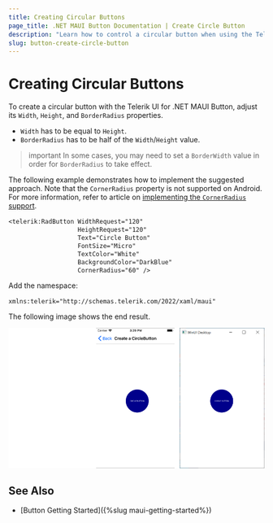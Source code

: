 ```yaml
---
title: Creating Circular Buttons
page_title: .NET MAUI Button Documentation | Create Circle Button
description: "Learn how to control a circular button when using the Telerik Button for .NET MAUI control."
slug: button-create-circle-button
---
```


# Creating Circular Buttons

To create a circular button with the Telerik UI for .NET MAUI Button, adjust its `Width`, `Height`, and `BorderRadius` properties.

* `Width` has to be equal to `Height`.
* `BorderRadius` has to be half of the `Width`/`Height` value.

>important In some cases, you may need to set a `BorderWidth` value in order for `BorderRadius` to take effect.

The following example demonstrates how to implement the suggested approach. Note that the `CornerRadius` property is not supported on Android. For more information, refer to article on [implementing the `CornerRadius` support](https://github.com/dotnet/maui/wiki/Status#%EF%B8%8F-button).

```XAML
<telerik:RadButton WidthRequest="120"
				   HeightRequest="120"                                
				   Text="Circle Button"
				   FontSize="Micro"
				   TextColor="White"
				   BackgroundColor="DarkBlue"
				   CornerRadius="60" />
```

Add the namespace:

```XAML
xmlns:telerik="http://schemas.telerik.com/2022/xaml/maui"
```


The following image shows the end result.

![Button Key Features Example](../images/button-howto-circlebutton.png)

## See Also

- [Button Getting Started]({%slug maui-getting-started%})
